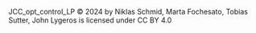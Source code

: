 JCC_opt_control_LP © 2024 by Niklas Schmid, Marta Fochesato, Tobias Sutter, John Lygeros is licensed under CC BY 4.0 
